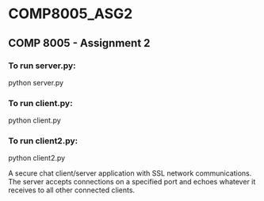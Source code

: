 # COMP8005_ASG2

## COMP 8005 - Assignment 2

### To run server.py:

python server.py

### To run client.py:

python client.py

### To run client2.py:

python client2.py

A secure chat client/server application with SSL network communications. The server accepts connections on a specified port and echoes whatever it receives to all other connected clients.
